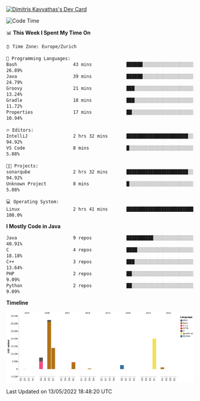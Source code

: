 <a href="https://app.daily.dev/JimR21"><img src="https://api.daily.dev/devcards/1a6ea627b9cf4de4a4f1b5f5cac8c85e.png?r=t8i" width="400" alt="Dimitris Kavvathas's Dev Card"/></a>

<!--START_SECTION:waka-->
![Code Time](http://img.shields.io/badge/Code%20Time-3%2C452%20hrs%2022%20mins-blue)

📊 **This Week I Spent My Time On** 

```text
⌚︎ Time Zone: Europe/Zurich

💬 Programming Languages: 
Bash                     43 mins             ██████░░░░░░░░░░░░░░░░░░░   26.89% 
Java                     39 mins             ██████░░░░░░░░░░░░░░░░░░░   24.79% 
Groovy                   21 mins             ███░░░░░░░░░░░░░░░░░░░░░░   13.24% 
Gradle                   18 mins             ███░░░░░░░░░░░░░░░░░░░░░░   11.72% 
Properties               17 mins             ██░░░░░░░░░░░░░░░░░░░░░░░   10.94%

🔥 Editors: 
IntelliJ                 2 hrs 32 mins       ███████████████████████░░   94.92% 
VS Code                  8 mins              █░░░░░░░░░░░░░░░░░░░░░░░░   5.08%

🐱‍💻 Projects: 
sonarqube                2 hrs 32 mins       ███████████████████████░░   94.92% 
Unknown Project          8 mins              █░░░░░░░░░░░░░░░░░░░░░░░░   5.08%

💻 Operating System: 
Linux                    2 hrs 41 mins       █████████████████████████   100.0%

```

**I Mostly Code in Java** 

```text
Java                     9 repos             ██████████░░░░░░░░░░░░░░░   40.91% 
C                        4 repos             ████░░░░░░░░░░░░░░░░░░░░░   18.18% 
C++                      3 repos             ███░░░░░░░░░░░░░░░░░░░░░░   13.64% 
PHP                      2 repos             ██░░░░░░░░░░░░░░░░░░░░░░░   9.09% 
Python                   2 repos             ██░░░░░░░░░░░░░░░░░░░░░░░   9.09%

```


**Timeline**

![Chart not found](https://raw.githubusercontent.com/JimR21/JimR21/master/charts/bar_graph.png) 


 Last Updated on 13/05/2022 18:48:20 UTC
<!--END_SECTION:waka-->

<!--
**JimR21/JimR21** is a ✨ _special_ ✨ repository because its `README.md` (this file) appears on your GitHub profile.

Here are some ideas to get you started:

- 🔭 I’m currently working on ...
- 🌱 I’m currently learning ...
- 👯 I’m looking to collaborate on ...
- 🤔 I’m looking for help with ...
- 💬 Ask me about ...
- 📫 How to reach me: ...
- 😄 Pronouns: ...
- ⚡ Fun fact: ...
-->
